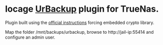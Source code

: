 # Iocage [UrBackup](https://www.urbackup.org/) plugin for TrueNas.

Plugin built using the [official instructions](https://www.urbackup.org/server_source_install.html) forcing embedded crypto library.

Map the folder /mnt/backups/urbackup, browse to http://jail-ip:55414 and configure an admin user.
